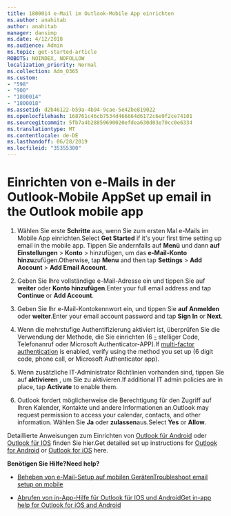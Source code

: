 ```yaml
---
title: 1800014 e-Mail im Outlook-Mobile App einrichten
ms.author: anahitab
author: anahitab
manager: dansimp
ms.date: 4/12/2018
ms.audience: Admin
ms.topic: get-started-article
ROBOTS: NOINDEX, NOFOLLOW
localization_priority: Normal
ms.collection: Adm_O365
ms.custom:
- "598"
- "900"
- "1800014"
- "1800018"
ms.assetid: d2b46122-b59a-4b94-9cae-5e42be819022
ms.openlocfilehash: 168761c46cb7534d466664d6172c6e9f2ce74101
ms.sourcegitcommit: 5fb7a4b28859690020efdea630d03e70cc0e6334
ms.translationtype: MT
ms.contentlocale: de-DE
ms.lasthandoff: 06/28/2019
ms.locfileid: "35355300"
---
```

# <a name="set-up-email-in-the-outlook-mobile-app"></a><span data-ttu-id="436ae-102">Einrichten von e-Mails in der Outlook-Mobile App</span><span class="sxs-lookup"><span data-stu-id="436ae-102">Set up email in the Outlook mobile app</span></span>

1. <span data-ttu-id="436ae-103">Wählen Sie erste **Schritte** aus, wenn Sie zum ersten Mal e-Mails im Mobile App einrichten.</span><span class="sxs-lookup"><span data-stu-id="436ae-103">Select **Get Started** if it's your first time setting up email in the mobile app.</span></span> <span data-ttu-id="436ae-104">Tippen Sie andernfalls auf **Menü** und dann **auf Einstellungen** \> **Konto** \> hinzufügen, um das **e-Mail-Konto hinzu**zufügen.</span><span class="sxs-lookup"><span data-stu-id="436ae-104">Otherwise, tap **Menu** and then tap **Settings** \> **Add Account** \> **Add Email Account**.</span></span>

2. <span data-ttu-id="436ae-105">Geben Sie Ihre vollständige e-Mail-Adresse ein und tippen Sie auf **weiter** oder **Konto hinzufügen**.</span><span class="sxs-lookup"><span data-stu-id="436ae-105">Enter your full email address and tap **Continue** or **Add Account**.</span></span>

3. <span data-ttu-id="436ae-106">Geben Sie Ihr e-Mail-Kontokennwort ein, und tippen Sie **auf Anmelden** oder **weiter**.</span><span class="sxs-lookup"><span data-stu-id="436ae-106">Enter your email account password and tap **Sign In** or **Next**.</span></span>

4. <span data-ttu-id="436ae-107">Wenn die mehrstufige Authentifizierung aktiviert ist, überprüfen Sie die Verwendung der Methode, die Sie einrichten (6 [-](https://support.office.com/article/8f0454b2-f51a-4d9c-bcde-2c48e41621c6.aspx) stelliger Code, Telefonanruf oder Microsoft Authenticator-APP).</span><span class="sxs-lookup"><span data-stu-id="436ae-107">If [multi-factor authentication](https://support.office.com/article/8f0454b2-f51a-4d9c-bcde-2c48e41621c6.aspx) is enabled, verify using the method you set up (6 digit code, phone call, or Microsoft Authenticator app).</span></span>

5. <span data-ttu-id="436ae-108">Wenn zusätzliche IT-Administrator Richtlinien vorhanden sind, tippen Sie auf **aktivieren** , um Sie zu aktivieren.</span><span class="sxs-lookup"><span data-stu-id="436ae-108">If additional IT admin policies are in place, tap **Activate** to enable them.</span></span>

6. <span data-ttu-id="436ae-109">Outlook fordert möglicherweise die Berechtigung für den Zugriff auf Ihren Kalender, Kontakte und andere Informationen an.</span><span class="sxs-lookup"><span data-stu-id="436ae-109">Outlook may request permission to access your calendar, contacts, and other information.</span></span> <span data-ttu-id="436ae-110">Wählen Sie **Ja** oder **zulassen**aus.</span><span class="sxs-lookup"><span data-stu-id="436ae-110">Select **Yes** or **Allow**.</span></span>

<span data-ttu-id="436ae-111">Detaillierte Anweisungen zum Einrichten von [Outlook für Android](https://support.office.com/article/886db551-8dfa-4fd5-b835-f8e532091872.aspx) oder [Outlook für IOS](https://support.office.com/article/b2de2161-cc1d-49ef-9ef9-81acd1c8e234.aspx) finden Sie hier.</span><span class="sxs-lookup"><span data-stu-id="436ae-111">Get detailed set up instructions for [Outlook for Android](https://support.office.com/article/886db551-8dfa-4fd5-b835-f8e532091872.aspx) or [Outlook for iOS](https://support.office.com/article/b2de2161-cc1d-49ef-9ef9-81acd1c8e234.aspx) here.</span></span>
  
 <span data-ttu-id="436ae-112">**Benötigen Sie Hilfe?**</span><span class="sxs-lookup"><span data-stu-id="436ae-112">**Need help?**</span></span>
  
- [<span data-ttu-id="436ae-113">Beheben von e-Mail-Setup auf mobilen Geräten</span><span class="sxs-lookup"><span data-stu-id="436ae-113">Troubleshoot email setup on mobile</span></span>](https://support.office.com/article/a264ef01-9c88-48fb-9285-7017e4f31f02.aspx)

- [<span data-ttu-id="436ae-114">Abrufen von in-App-Hilfe für Outlook für IOS und Android</span><span class="sxs-lookup"><span data-stu-id="436ae-114">Get in-app help for Outlook for iOS and Android</span></span>](https://support.office.com/article/218a22d1-9fa5-4889-b689-de1c63493243.aspx#ID0EAABAAA=Contact_Support)

